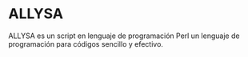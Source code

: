 # ALLYSA
ALLYSA es un script en lenguaje de programación Perl un lenguaje de programación para códigos sencillo y efectivo.

